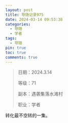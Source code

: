 ```yaml
---
layout: post
title: 导随记录975
date: 2024-03-14 09:53:38
categories:
  - 导随
  - 学者
tags:
  - 导随
pin: true
toc: true
comments: true
---
```

> 日期：2024.3.14
>
> 等级：71
>
> 副本：遇袭集落水滩村
>
> 职业：学者

转化最不空转的一集。